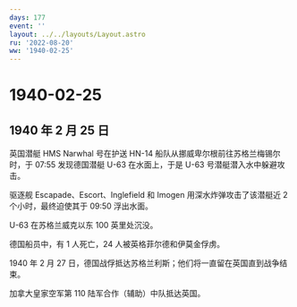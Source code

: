 ```yaml
---
days: 177
event: ''
layout: ../../layouts/Layout.astro
ru: '2022-08-20'
ww: '1940-02-25'
---
```


# 1940-02-25

## 1940 年 2 月 25 日

英国潜艇 HMS Narwhal 号在护送 HN-14
船队从挪威卑尔根前往苏格兰梅锡尔时，于 07:55 发现德国潜艇 U-63
在水面上，于是 U-63 号潜艇潜入水中躲避攻击。

驱逐舰 Escapade、Escort、Inglefield 和 Imogen 用深水炸弹攻击了该潜艇近 2
个小时，最终迫使其于 09:50 浮出水面。

U-63 在苏格兰威克以东 100 英里处沉没。

德国船员中，有 1 人死亡，24 人被英格菲尔德和伊莫金俘虏。

1940 年 2 月 27
日，德国战俘抵达苏格兰利斯；他们将一直留在英国直到战争结束。

加拿大皇家空军第 110 陆军合作（辅助）中队抵达英国。